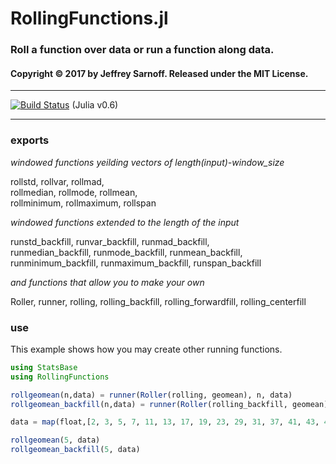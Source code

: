 # RollingFunctions.jl

### Roll a function over data or run a function along data.

#### Copyright © 2017 by Jeffrey Sarnoff.  Released under the MIT License.

-----

[![Build Status](https://travis-ci.org/JeffreySarnoff/RollingFunctions.jl.svg?branch=master)](https://travis-ci.org/JeffreySarnoff/RollingFunctions.jl)   (Julia v0.6)

-----

### exports

*windowed functions yeilding vectors of length(input)-window_size* 

rollstd, rollvar, rollmad,    
rollmedian, rollmode, rollmean,     
rollminimum, rollmaximum, rollspan         

*windowed functions extended to the length of the input*

runstd_backfill, runvar_backfill, runmad_backfill,     
runmedian_backfill, runmode_backfill, runmean_backfill,     
runminimum_backfill, runmaximum_backfill, runspan_backfill         

*and functions that allow you to make your own*    

Roller, runner, rolling, rolling_backfill, rolling_forwardfill, rolling_centerfill

### use

This example shows how you may create other running functions.

```julia
using StatsBase
using RollingFunctions

rollgeomean(n,data) = runner(Roller(rolling, geomean), n, data)
rollgeomean_backfill(n,data) = runner(Roller(rolling_backfill, geomean), n, data)

data = map(float,[2, 3, 5, 7, 11, 13, 17, 19, 23, 29, 31, 37, 41, 43, 47]);

rollgeomean(5, data)
rollgeomean_backfill(5, data)

```


